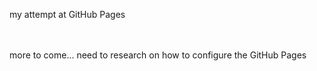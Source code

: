 
my attempt at GitHub Pages

<br/><br/>
more to come... need to research on how to configure the GitHub Pages
